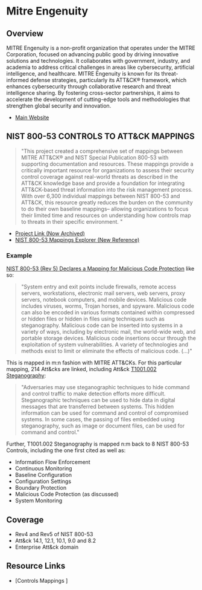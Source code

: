 # Mitre Engenuity

## Overview

MITRE Engenuity is a non-profit organization that operates under the MITRE Corporation, focused on advancing public good by driving innovative solutions and technologies. It collaborates with government, industry, and academia to address critical challenges in areas like cybersecurity, artificial intelligence, and healthcare. MITRE Engenuity is known for its threat-informed defense strategies, particularly its ATT&CK® framework, which enhances cybersecurity through collaborative research and threat intelligence sharing. By fostering cross-sector partnerships, it aims to accelerate the development of cutting-edge tools and methodologies that strengthen global security and innovation.

- [Main Website](https://mitre-engenuity.org)

## NIST 800-53 CONTROLS TO ATT&CK MAPPINGS

> "This project created a comprehensive set of mappings between MITRE ATT&CK® and NIST Special Publication 800-53 with supporting documentation and resources. These mappings provide a critically important resource for organizations to assess their security control coverage against real-world threats as described in the ATT&CK knowledge base and provide a foundation for integrating ATT&CK-based threat information into the risk management process. With over 6,300 individual mappings between NIST 800-53 and ATT&CK, this resource greatly reduces the burden on the community to do their own baseline mappings– allowing organizations to focus their limited time and resources on understanding how controls map to threats in their specific environment. "

- [Project Link (Now Archived)](https://github.com/center-for-threat-informed-defense/attack-control-framework-mappings)
- [NIST 800-53 Mappings Explorer (New Reference)](https://center-for-threat-informed-defense.github.io/mappings-explorer/external/nist/)

### Example

[NIST 800-53 (Rev 5) Declares a Mapping for Malicious Code Protection](https://center-for-threat-informed-defense.github.io/mappings-explorer/external/nist/attack-14.1/domain-enterprise/nist-rev5/SI-03/) like so:

> "System entry and exit points include firewalls, remote access servers, workstations, electronic mail servers, web servers, proxy servers, notebook computers, and mobile devices. Malicious code includes viruses, worms, Trojan horses, and spyware. Malicious code can also be encoded in various formats contained within compressed or hidden files or hidden in files using techniques such as steganography. Malicious code can be inserted into systems in a variety of ways, including by electronic mail, the world-wide web, and portable storage devices. Malicious code insertions occur through the exploitation of system vulnerabilities. A variety of technologies and methods exist to limit or eliminate the effects of malicious code. (...)"

This is mapped in m:n fashion with MITRE ATT&CKs.  For this particular mapping, 214 Att&cks are linked, including Att&ck [T1001.002 Steganography](https://center-for-threat-informed-defense.github.io/mappings-explorer/attack/attack-14.1/domain-enterprise/techniques/T1001.002/):

> "Adversaries may use steganographic techniques to hide command and control traffic to make detection efforts more difficult. Steganographic techniques can be used to hide data in digital messages that are transferred between systems. This hidden information can be used for command and control of compromised systems. In some cases, the passing of files embedded using steganography, such as image or document files, can be used for command and control."

Further, T1001.002 Steganography is mapped n:m back to 8 NIST 800-53 Controls, including the one first cited as well as:

 - Information Flow Enforcement
 - Continuous Monitoring
 - Baseline Configuration
 - Configuration Settings
 - Boundary Protection
 - Malicious Code Protection (as discussed)
 - System Monitoring

## Coverage

- Rev4 and Rev5 of NIST 800-53
- Att&ck 14.1, 12.1, 10.1, 9.0 and 8.2
- Enterprise Att&ck domain
  
## Resource Links


- [Controls Mappings ]
